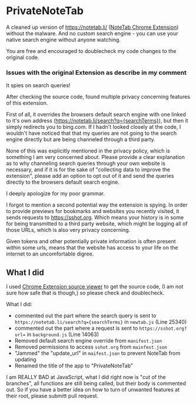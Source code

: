 # PrivateNoteTab
A cleaned up version of https://notetab.li/ ([NoteTab Chrome Extension](https://chrome.google.com/webstore/detail/notetab-notepad-in-the-ho/cjnhekhopohdcoojldnnpfmogbljienl)) without the malware. And no custom search engine - you can use your native search engine without anyone watching.

You are free and encouraged to doublecheck my code changes to the original code.

### Issues with the original Extension as describe in my comment
It spies on search queries! 

After checking the source code, found multiple privacy concerning features of this extension. 

First of all, it overrides the browsers default search engine with one linked to it's own address (https://notetab.li/search?q={searchTerms}), but then it simply redirects you to bing.com. If I hadn't looked closely at the code, I wouldn't have noticed that that my queries are not going to the search engine directly but are being channeled through a third party.

None of this was explicitly mentioned in the privacy policy, which is something I am very concerned about. Please provide a clear explanation as to why channeling search queries through your own website is necessary, and if it is for the sake of "collecting data to improve the extension", please add an option to opt out of it and send the queries directly to the browsers default search engine.

I deeply apologize for my poor grammar.

I forgot to mention a second potential way the extension is spying. In order to provide previews for bookmarks and websites you recently visited, it sends requests to https://sshot.org. Which means your history is in some for being transmitted to a third party website, which might be logging all of those URLs, which is also very privacy concerning.

Given tokens and other potentially private information is often present within some urls, means that the website has access to your life on the internet to an uncomfortable digree.

## What I did

I used [Chrome Extension source viewer](https://chrome.google.com/webstore/detail/chrome-extension-source-v/jifpbeccnghkjeaalbbjmodiffmgedin) to get the source code, (I am not sure how safe that is though,) so please check and doublecheck.

What I did:
- commented out the part where the search query is sent to `https://notetab.li/search?q={searchTerms}` in `newtab.js` (Line 25340)
- commented out the part where a request is sent to `https://sshot.org?url=` in `background.js` (Line 14063)
- Removed default search engine override from `manifest.json`
- Removed permissions to access `sshot.org` from `mainfest.json`
- "Jammed" the "update_url" in `maifest.json` to prevent NoteTab from updating
- Renamed the title of the app to "PrivateNoteTab"

I am REALLY BAD at JavaScript, what I did right now is "cut of the branches", all functions are still being called, but their body is commented out. So if you have a better idea on how to turn of unwanted features at their root, please submitt pull request.